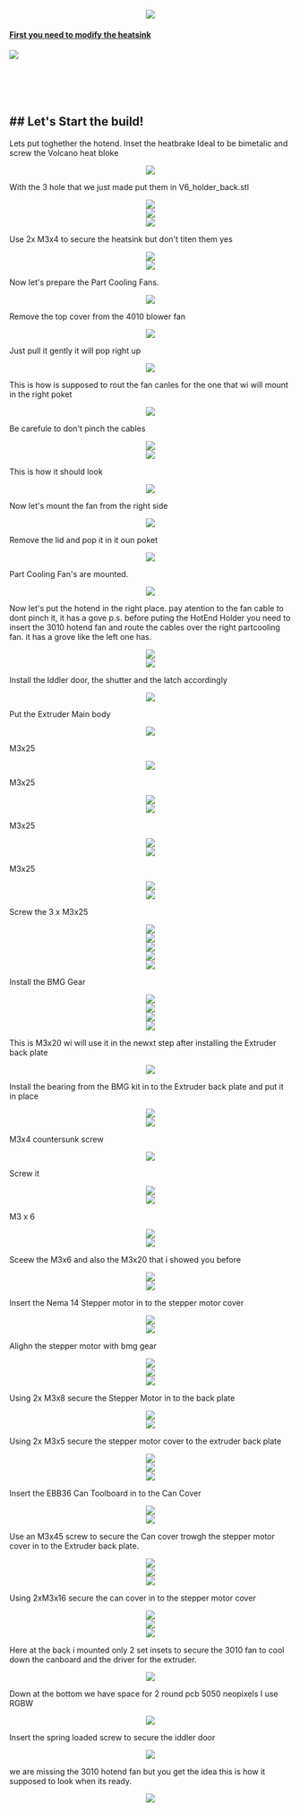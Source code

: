

<br clear="both">

<div align="center">
  <img style="max-width: 100%;" src="https://github.com/dury10/VoronUsers/blob/Spartacus/printer_mods/dury10/Spartacus/IMAGES/spartacus_assembly/1.jpeg"  />
</div>


####   <a href="v6_heatsink_mod.md"> First you need to modify the heatsink </a>
####  <a href="v6_heatsink_mod.md" > <img style="max-width: 30%;" src="https://github.com/dury10/VoronUsers/blob/Spartacus/printer_mods/dury10/Spartacus/IMAGES/spartacus_assembly/v6_heatsink_mod/heatsink_mod.jpeg"></a>

<br>
<br>
<br clear="both">


<h2 id="Spartacus">## Let's Start the build! </h2>

Lets put toghether the hotend. Inset the heatbrake Ideal to be bimetalic and screw the Volcano heat bloke 
<div align="center">
  <img style="max-width: 30%;" src="https://github.com/dury10/VoronUsers/blob/Spartacus/printer_mods/dury10/Spartacus/IMAGES/spartacus_assembly/2.jpeg"  />
</div>


With the 3 hole that we just made put them in V6_holder_back.stl
<div align="center">
  <img style="max-width: 30%;" src="https://github.com/dury10/VoronUsers/blob/Spartacus/printer_mods/dury10/Spartacus/IMAGES/spartacus_assembly/3.jpeg"  />
</div>



<div align="center">
  <img style="max-width: 30%;" src="https://github.com/dury10/VoronUsers/blob/Spartacus/printer_mods/dury10/Spartacus/IMAGES/spartacus_assembly/4.jpeg"  />
</div>


<div align="center">
  <img style="max-width: 30%;" src="https://github.com/dury10/VoronUsers/blob/Spartacus/printer_mods/dury10/Spartacus/IMAGES/spartacus_assembly/5.jpeg"  />
</div>

Use 2x M3x4 to secure the heatsink but don't titen them yes
<div align="center">
  <img style="max-width: 30%;" src="https://github.com/dury10/VoronUsers/blob/Spartacus/printer_mods/dury10/Spartacus/IMAGES/spartacus_assembly/6.jpeg"  />
</div>


<div align="center">
  <img style="max-width: 30%;" src="https://github.com/dury10/VoronUsers/blob/Spartacus/printer_mods/dury10/Spartacus/IMAGES/spartacus_assembly/7.jpeg"  />
</div>


Now let's prepare the Part Cooling Fans. 

<div align="center">
  <img style="max-width: 30%;" src="https://github.com/dury10/VoronUsers/blob/Spartacus/printer_mods/dury10/Spartacus/IMAGES/spartacus_assembly/8-1.jpeg"  />
</div>

Remove the top cover from the 4010 blower fan
<div align="center">
  <img style="max-width: 30%;" src="https://github.com/dury10/VoronUsers/blob/Spartacus/printer_mods/dury10/Spartacus/IMAGES/spartacus_assembly/8-2.jpeg"  />
</div>

Just pull it gently it will pop right up
<div align="center">
  <img style="max-width: 30%;" src="https://github.com/dury10/VoronUsers/blob/Spartacus/printer_mods/dury10/Spartacus/IMAGES/spartacus_assembly/8-3.jpeg"  />
</div>

This is how is supposed to rout the fan canles for the one that wi will mount in the right poket 
<div align="center">
  <img style="max-width: 30%;" src="https://github.com/dury10/VoronUsers/blob/Spartacus/printer_mods/dury10/Spartacus/IMAGES/spartacus_assembly/8.jpeg"  />
</div>

Be carefule to don't pinch the cables
<div align="center">
  <img style="max-width: 30%;" src="https://github.com/dury10/VoronUsers/blob/Spartacus/printer_mods/dury10/Spartacus/IMAGES/spartacus_assembly/9.jpeg"  />
</div>




<div align="center">
  <img style="max-width: 30%;" src="https://github.com/dury10/VoronUsers/blob/Spartacus/printer_mods/dury10/Spartacus/IMAGES/spartacus_assembly/10.jpeg"  />
</div>


This is how it should look 

<div align="center">
  <img style="max-width: 30%;" src="https://github.com/dury10/VoronUsers/blob/Spartacus/printer_mods/dury10/Spartacus/IMAGES/spartacus_assembly/11.jpeg"  />
</div>


Now let's mount the fan from the right side

<div align="center">
  <img style="max-width: 30%;" src="https://github.com/dury10/VoronUsers/blob/Spartacus/printer_mods/dury10/Spartacus/IMAGES/spartacus_assembly/12.jpeg"  />
</div>



Remove the lid and pop it in it oun poket 

<div align="center">
  <img style="max-width: 30%;" src="https://github.com/dury10/VoronUsers/blob/Spartacus/printer_mods/dury10/Spartacus/IMAGES/spartacus_assembly/13.jpeg"  />
</div>


Part Cooling Fan's are mounted. 

<div align="center">
  <img style="max-width: 30%;" src="https://github.com/dury10/VoronUsers/blob/Spartacus/printer_mods/dury10/Spartacus/IMAGES/spartacus_assembly/14.jpeg"  />
</div>



Now let's put the hotend in the right place. pay atention to the fan cable to dont pinch it, it has a gove 
p.s. before puting the HotEnd Holder you need to insert the 3010 hotend fan and route the cables over the right partcooling fan. it has a grove like the left one has. 

<div align="center">
  <img style="max-width: 30%;" src="https://github.com/dury10/VoronUsers/blob/Spartacus/printer_mods/dury10/Spartacus/IMAGES/spartacus_assembly/30.jpeg"  />
</div>




<div align="center">
  <img style="max-width: 30%;" src="https://github.com/dury10/VoronUsers/blob/Spartacus/printer_mods/dury10/Spartacus/IMAGES/spartacus_assembly/31.jpeg"  />
</div>




Install the Iddler door, the shutter and the latch accordingly 


<div align="center">
  <img style="max-width: 30%;" src="https://github.com/dury10/VoronUsers/blob/Spartacus/printer_mods/dury10/Spartacus/IMAGES/spartacus_assembly/32.jpeg"  />
</div>



Put the Extruder Main body

<div align="center">
  <img style="max-width: 30%;" src="https://github.com/dury10/VoronUsers/blob/Spartacus/printer_mods/dury10/Spartacus/IMAGES/spartacus_assembly/33.jpeg"  />
</div>

M3x25

<div align="center">
  <img style="max-width: 30%;" src="https://github.com/dury10/VoronUsers/blob/Spartacus/printer_mods/dury10/Spartacus/IMAGES/spartacus_assembly/34.jpeg"  />
</div>

M3x25

<div align="center">
  <img style="max-width: 30%;" src="https://github.com/dury10/VoronUsers/blob/Spartacus/printer_mods/dury10/Spartacus/IMAGES/spartacus_assembly/35.jpeg"  />
</div>



<div align="center">
  <img style="max-width: 30%;" src="https://github.com/dury10/VoronUsers/blob/Spartacus/printer_mods/dury10/Spartacus/IMAGES/spartacus_assembly/36.jpeg"  />
</div>

M3x25

<div align="center">
  <img style="max-width: 30%;" src="https://github.com/dury10/VoronUsers/blob/Spartacus/printer_mods/dury10/Spartacus/IMAGES/spartacus_assembly/37.jpeg"  />
</div>



<div align="center">
  <img style="max-width: 30%;" src="https://github.com/dury10/VoronUsers/blob/Spartacus/printer_mods/dury10/Spartacus/IMAGES/spartacus_assembly/38.jpeg"  />
</div>




M3x25
<div align="center">
  <img style="max-width: 30%;" src="https://github.com/dury10/VoronUsers/blob/Spartacus/printer_mods/dury10/Spartacus/IMAGES/spartacus_assembly/39.jpeg"  />
</div>



<div align="center">
  <img style="max-width: 30%;" src="https://github.com/dury10/VoronUsers/blob/Spartacus/printer_mods/dury10/Spartacus/IMAGES/spartacus_assembly/40.jpeg"  />
</div>


Screw the 3 x M3x25

<div align="center">
  <img style="max-width: 30%;" src="https://github.com/dury10/VoronUsers/blob/Spartacus/printer_mods/dury10/Spartacus/IMAGES/spartacus_assembly/41.jpeg"  />
</div>


<div align="center">
  <img style="max-width: 30%;" src="https://github.com/dury10/VoronUsers/blob/Spartacus/printer_mods/dury10/Spartacus/IMAGES/spartacus_assembly/42.jpeg"  />
</div>





<div align="center">
  <img style="max-width: 30%;" src="https://github.com/dury10/VoronUsers/blob/Spartacus/printer_mods/dury10/Spartacus/IMAGES/spartacus_assembly/43.jpeg"  />
</div>



<div align="center">
  <img style="max-width: 30%;" src="https://github.com/dury10/VoronUsers/blob/Spartacus/printer_mods/dury10/Spartacus/IMAGES/spartacus_assembly/44.jpeg"  />
</div>



<div align="center">
  <img style="max-width: 30%;" src="https://github.com/dury10/VoronUsers/blob/Spartacus/printer_mods/dury10/Spartacus/IMAGES/spartacus_assembly/45.jpeg"  />
</div>

Install the BMG Gear

<div align="center">
  <img style="max-width: 30%;" src="https://github.com/dury10/VoronUsers/blob/Spartacus/printer_mods/dury10/Spartacus/IMAGES/spartacus_assembly/46.jpeg"  />
</div>



<div align="center">
  <img style="max-width: 30%;" src="https://github.com/dury10/VoronUsers/blob/Spartacus/printer_mods/dury10/Spartacus/IMAGES/spartacus_assembly/47.jpeg"  />
</div>



<div align="center">
  <img style="max-width: 30%;" src="https://github.com/dury10/VoronUsers/blob/Spartacus/printer_mods/dury10/Spartacus/IMAGES/spartacus_assembly/48.jpeg"  />
</div>





<div align="center">
  <img style="max-width: 30%;" src="https://github.com/dury10/VoronUsers/blob/Spartacus/printer_mods/dury10/Spartacus/IMAGES/spartacus_assembly/49.jpeg"  />
</div>




This is M3x20 wi will use it in the newxt step  after installing the Extruder back plate

<div align="center">
  <img style="max-width: 30%;" src="https://github.com/dury10/VoronUsers/blob/Spartacus/printer_mods/dury10/Spartacus/IMAGES/spartacus_assembly/50.jpeg"  />
</div>

Install the bearing from the BMG kit in to the Extruder back plate and put it in place 

<div align="center">
  <img style="max-width: 30%;" src="https://github.com/dury10/VoronUsers/blob/Spartacus/printer_mods/dury10/Spartacus/IMAGES/spartacus_assembly/51.jpeg"  />
</div>


<div align="center">
  <img style="max-width: 30%;" src="https://github.com/dury10/VoronUsers/blob/Spartacus/printer_mods/dury10/Spartacus/IMAGES/spartacus_assembly/52.jpeg"  />
</div>



M3x4  countersunk screw 

<div align="center">
  <img style="max-width: 30%;" src="https://github.com/dury10/VoronUsers/blob/Spartacus/printer_mods/dury10/Spartacus/IMAGES/spartacus_assembly/53.jpeg"  />
</div>


Screw it 
<div align="center">
  <img style="max-width: 30%;" src="https://github.com/dury10/VoronUsers/blob/Spartacus/printer_mods/dury10/Spartacus/IMAGES/spartacus_assembly/54.jpeg"  />
</div>



<div align="center">
  <img style="max-width: 30%;" src="https://github.com/dury10/VoronUsers/blob/Spartacus/printer_mods/dury10/Spartacus/IMAGES/spartacus_assembly/55.jpeg"  />
</div>

M3 x 6 

<div align="center">
  <img style="max-width: 30%;" src="https://github.com/dury10/VoronUsers/blob/Spartacus/printer_mods/dury10/Spartacus/IMAGES/spartacus_assembly/56.jpeg"  />
</div>



<div align="center">
  <img style="max-width: 30%;" src="https://github.com/dury10/VoronUsers/blob/Spartacus/printer_mods/dury10/Spartacus/IMAGES/spartacus_assembly/57.jpeg"  />
</div>

Sceew the M3x6 and also the M3x20 that i showed you before 

<div align="center">
  <img style="max-width: 30%;" src="https://github.com/dury10/VoronUsers/blob/Spartacus/printer_mods/dury10/Spartacus/IMAGES/spartacus_assembly/58.jpeg"  />
</div>





<div align="center">
  <img style="max-width: 30%;" src="https://github.com/dury10/VoronUsers/blob/Spartacus/printer_mods/dury10/Spartacus/IMAGES/spartacus_assembly/59.jpeg"  />
</div>

Insert the Nema 14 Stepper motor in to the stepper motor cover 
<div align="center">
  <img style="max-width: 30%;" src="https://github.com/dury10/VoronUsers/blob/Spartacus/printer_mods/dury10/Spartacus/IMAGES/spartacus_assembly/21-1.jpeg"  />
</div>


<div align="center">
  <img style="max-width: 30%;" src="https://github.com/dury10/VoronUsers/blob/Spartacus/printer_mods/dury10/Spartacus/IMAGES/spartacus_assembly/22.jpeg"  />
</div>

Alighn the stepper motor with bmg gear

<div align="center">
  <img style="max-width: 30%;" src="https://github.com/dury10/VoronUsers/blob/Spartacus/printer_mods/dury10/Spartacus/IMAGES/spartacus_assembly/60.jpeg"  />
</div>



<div align="center">
  <img style="max-width: 30%;" src="https://github.com/dury10/VoronUsers/blob/Spartacus/printer_mods/dury10/Spartacus/IMAGES/spartacus_assembly/61.jpeg"  />
</div>


<div align="center">
  <img style="max-width: 30%;" src="https://github.com/dury10/VoronUsers/blob/Spartacus/printer_mods/dury10/Spartacus/IMAGES/spartacus_assembly/62.jpeg"  />
</div>



Using 2x M3x8 secure the Stepper Motor in to the back plate 

<div align="center">
  <img style="max-width: 30%;" src="https://github.com/dury10/VoronUsers/blob/Spartacus/printer_mods/dury10/Spartacus/IMAGES/spartacus_assembly/63.jpeg"  />
</div>



<div align="center">
  <img style="max-width: 30%;" src="https://github.com/dury10/VoronUsers/blob/Spartacus/printer_mods/dury10/Spartacus/IMAGES/spartacus_assembly/64.jpeg"  />
</div>

Using 2x M3x5 secure the stepper motor cover to the extruder back plate 

<div align="center">
  <img style="max-width: 30%;" src="https://github.com/dury10/VoronUsers/blob/Spartacus/printer_mods/dury10/Spartacus/IMAGES/spartacus_assembly/65.jpeg"  />
</div>



<div align="center">
  <img style="max-width: 30%;" src="https://github.com/dury10/VoronUsers/blob/Spartacus/printer_mods/dury10/Spartacus/IMAGES/spartacus_assembly/66.jpeg"  />
</div>



<div align="center">
  <img style="max-width: 30%;" src="https://github.com/dury10/VoronUsers/blob/Spartacus/printer_mods/dury10/Spartacus/IMAGES/spartacus_assembly/67.jpeg"  />
</div>

Insert the EBB36 Can Toolboard in to the Can Cover 

<div align="center">
  <img style="max-width: 30%;" src="https://github.com/dury10/VoronUsers/blob/Spartacus/printer_mods/dury10/Spartacus/IMAGES/spartacus_assembly/68.jpeg"  />
</div>




<div align="center">
  <img style="max-width: 30%;" src="https://github.com/dury10/VoronUsers/blob/Spartacus/printer_mods/dury10/Spartacus/IMAGES/spartacus_assembly/69.jpeg"  />
</div>


Use an M3x45 screw to secure the Can cover trowgh the stepper motor cover in to the Extruder back plate. 

<div align="center">
  <img style="max-width: 30%;" src="https://github.com/dury10/VoronUsers/blob/Spartacus/printer_mods/dury10/Spartacus/IMAGES/spartacus_assembly/70.jpeg"  />
</div>



<div align="center">
  <img style="max-width: 30%;" src="https://github.com/dury10/VoronUsers/blob/Spartacus/printer_mods/dury10/Spartacus/IMAGES/spartacus_assembly/71.jpeg"  />
</div>


<div align="center">
  <img style="max-width: 30%;" src="https://github.com/dury10/VoronUsers/blob/Spartacus/printer_mods/dury10/Spartacus/IMAGES/spartacus_assembly/72.jpeg"  />
</div>



Using 2xM3x16 secure the can cover in to the stepper motor cover


<div align="center">
  <img style="max-width: 30%;" src="https://github.com/dury10/VoronUsers/blob/Spartacus/printer_mods/dury10/Spartacus/IMAGES/spartacus_assembly/73.jpeg"  />
</div>



<div align="center">
  <img style="max-width: 30%;" src="https://github.com/dury10/VoronUsers/blob/Spartacus/printer_mods/dury10/Spartacus/IMAGES/spartacus_assembly/74.jpeg"  />
</div>



<div align="center">
  <img style="max-width: 30%;" src="https://github.com/dury10/VoronUsers/blob/Spartacus/printer_mods/dury10/Spartacus/IMAGES/spartacus_assembly/75.jpeg"  />
</div>


Here at the back i mounted only 2 set insets to secure the 3010 fan to cool down the canboard and the driver for the extruder. 

<div align="center">
  <img style="max-width: 30%;" src="https://github.com/dury10/VoronUsers/blob/Spartacus/printer_mods/dury10/Spartacus/IMAGES/spartacus_assembly/25.jpeg"  />
</div>

Down at the bottom we have space for 2 round pcb 5050 neopixels I use RGBW 

<div align="center">
  <img style="max-width: 30%;" src="https://github.com/dury10/VoronUsers/blob/Spartacus/printer_mods/dury10/Spartacus/IMAGES/spartacus_assembly/26.jpeg"  />
</div>


Insert the spring loaded screw to secure the iddler door 

<div align="center">
  <img style="max-width: 30%;" src="https://github.com/dury10/VoronUsers/blob/Spartacus/printer_mods/dury10/Spartacus/IMAGES/spartacus_assembly/28.jpeg"  />
</div>

we are missing the 3010 hotend fan but you get the idea this is how it supposed to look when its ready. 

<div align="center">
  <img style="max-width: 30%;" src="https://github.com/dury10/VoronUsers/blob/Spartacus/printer_mods/dury10/Spartacus/IMAGES/spartacus_assembly/29.jpeg"  />
</div>
